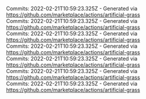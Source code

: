 Commits: 2022-02-21T10:59:23.325Z - Generated via https://github.com/marketplace/actions/artificial-grass
<br>
Commits: 2022-02-21T10:59:23.325Z - Generated via https://github.com/marketplace/actions/artificial-grass
<br>
Commits: 2022-02-21T10:59:23.325Z - Generated via https://github.com/marketplace/actions/artificial-grass
<br>
Commits: 2022-02-21T10:59:23.325Z - Generated via https://github.com/marketplace/actions/artificial-grass
<br>
Commits: 2022-02-21T10:59:23.325Z - Generated via https://github.com/marketplace/actions/artificial-grass
<br>
Commits: 2022-02-21T10:59:23.325Z - Generated via https://github.com/marketplace/actions/artificial-grass
<br>
Commits: 2022-02-21T10:59:23.325Z - Generated via https://github.com/marketplace/actions/artificial-grass
<br>
